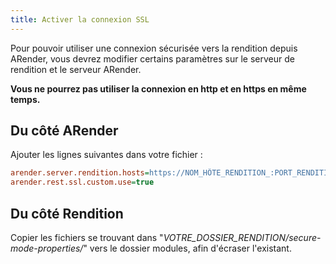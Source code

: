 ```yaml
---
title: Activer la connexion SSL
---
```


Pour pouvoir utiliser une connexion sécurisée vers la rendition depuis
ARender, vous devrez modifier certains paramètres sur le serveur de
rendition et le serveur ARender.

<!-- Commentaire nettoyé -->
**Vous ne pourrez pas utiliser la connexion en http et en
https en même temps.**

## Du côté ARender

Ajouter les lignes suivantes dans votre fichier :


```cfg
arender.server.rendition.hosts=https://NOM_HÔTE_RENDITION_:PORT_RENDITION/
arender.rest.ssl.custom.use=true
```


## Du côté Rendition

Copier les fichiers se trouvant dans
"*VOTRE_DOSSIER_RENDITION/secure-mode-properties/*" vers le dossier
modules, afin d'écraser l'existant.
